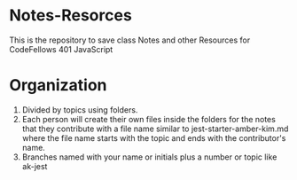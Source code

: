 # Notes-Resorces
This is the repository to save class Notes and other Resources for CodeFellows 401 JavaScript

# Organization
1. Divided by topics using folders.
2. Each person will create their own files inside the folders for the notes that they contribute with a file name similar to jest-starter-amber-kim.md where the file name starts with the topic and ends with the contributor's name.
3. Branches named with your name or initials plus a number or topic like ak-jest